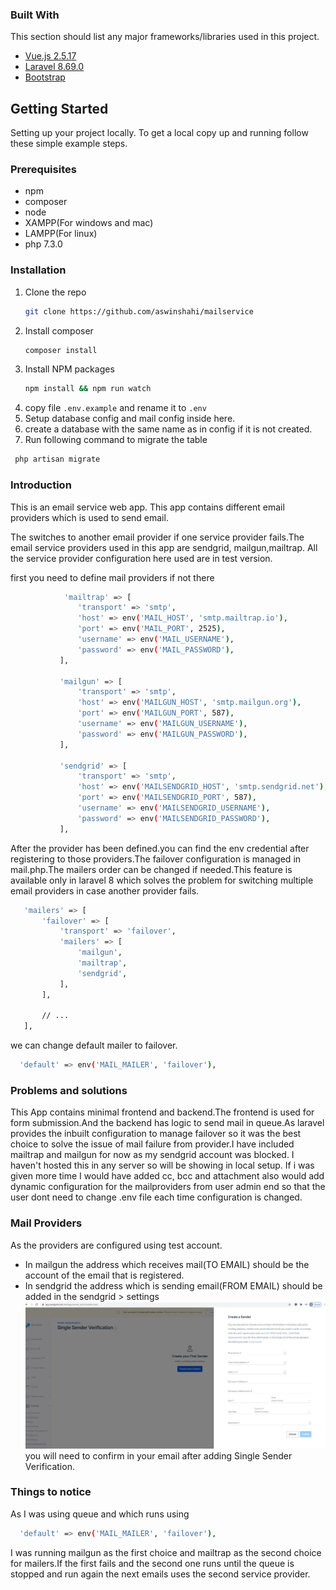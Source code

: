 
### Built With

This section should list any major frameworks/libraries used in this project.
* [Vue.js 2.5.17](https://vuejs.org/)
* [Laravel 8.69.0](https://laravel.com )
* [Bootstrap](https://getbootstrap.com)

## Getting Started

Setting up your project locally.
To get a local copy up and running follow these simple example steps.

### Prerequisites
* npm
* composer
* node
* XAMPP(For windows and mac)
* LAMPP(For linux)
* php 7.3.0
  


### Installation

1. Clone the repo
   ```sh
   git clone https://github.com/aswinshahi/mailservice
   ```
2. Install composer
   ```sh
   composer install
    ```
3. Install NPM packages
   ```sh
   npm install && npm run watch
   ```
4. copy file  `.env.example` and rename it to `.env`
5. Setup database config and mail config inside here.
6. create a database with the  same name as in config if it is not created.
7. Run following command to migrate the table
 ```sh
  php artisan migrate 
   ```
   
### Introduction
This is an email service web app. This app contains different email providers which is used to send email.

The switches to another email provider if one service provider fails.The email service providers used in this app are sendgrid,
mailgun,mailtrap. All the service provider configuration here used are in test version.

first you need to define mail providers if not there
```sh
            'mailtrap' => [
               'transport' => 'smtp',
               'host' => env('MAIL_HOST', 'smtp.mailtrap.io'),
               'port' => env('MAIL_PORT', 2525),
               'username' => env('MAIL_USERNAME'),
               'password' => env('MAIL_PASSWORD'),
           ],
   
           'mailgun' => [
               'transport' => 'smtp',
               'host' => env('MAILGUN_HOST', 'smtp.mailgun.org'),
               'port' => env('MAILGUN_PORT', 587),
               'username' => env('MAILGUN_USERNAME'),
               'password' => env('MAILGUN_PASSWORD'),
           ],
   
           'sendgrid' => [
               'transport' => 'smtp',
               'host' => env('MAILSENDGRID_HOST', 'smtp.sendgrid.net'),
               'port' => env('MAILSENDGRID_PORT', 587),
               'username' => env('MAILSENDGRID_USERNAME'),
               'password' => env('MAILSENDGRID_PASSWORD'),
           ],
 ```
 
After the provider has been defined.you can find the env credential after registering to those providers.The failover 
configuration is managed in mail.php.The mailers order can be changed if needed.This feature is available only in laravel
8 which solves the problem for switching multiple email providers in case another provider fails. 

```sh
   'mailers' => [
       'failover' => [
           'transport' => 'failover',
           'mailers' => [
               'mailgun',
               'mailtrap',
               'sendgrid',
           ],
       ],
   
       // ...
   ],
 ```
 we can change default mailer to failover.
 
  ```sh
    'default' => env('MAIL_MAILER', 'failover'),
 ```
 
### Problems and solutions

 This App contains minimal frontend and backend.The frontend is used for form submission.And the backend has logic to 
 send mail in queue.As laravel provides the inbuilt configuration to manage failover so it was the best choice to solve
 the issue of mail failure from provider.I have included mailtrap and mailgun for now as my sendgrid account was blocked.
 I haven't hosted this in any server so will be showing in local setup. If i was given more time I would have added cc,
 bcc and attachment also would add dynamic configuration for the mailproviders from user admin end so that the user dont
 need to change .env file each time configuration is changed.
 
### Mail Providers

As the providers are configured using test account.
 * In mailgun the address which receives mail(TO EMAIL) should be the account of the email that is registered.
 * In sendgrid the address which is sending email(FROM EMAIL) should be added in the sendgrid > settings 
 ![Alt text](./public/readme_images/sendgridimg.jpg "Optional title")
 you will need to confirm in your email after adding Single Sender Verification.
 
 ### Things to notice
 As I was using queue and which runs using

  ```sh
    'default' => env('MAIL_MAILER', 'failover'),
 ```
 
 I was running mailgun as the first choice and mailtrap as the second choice for mailers.If the first fails and the second 
 one runs until the queue is stopped and run again the next emails uses the second service provider.
 
